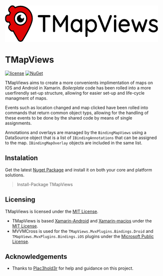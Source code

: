 <p align="left"><img src="logo/horizontal.png" alt="TMapViews" height="120px"></p>

# TMapViews

[![license](https://img.shields.io/github/license/Tyron18/TMapViews.svg)](https://github.com/Tyron18/TMapViews/blob/master/LICENSE) 
[![NuGet](https://img.shields.io/nuget/v/TMapViews.svg)](https://www.nuget.org/packages/TMapViews/)

TMapViews aims to create a more convenients implimentation of maps on IOS and Android in Xamarin. *Boilerplate* code has been rolled into a more userfirendly set-up structure, allowing for easier set-up and life-cycle managment of maps.

Events such as location changed and map clicked have been rolled into commands that return common object typs, allowing for the handling of these events to be done by the shared code by means of single assignments.

Annotations and overlays are managed by the `BindingMapViews` using a DataSource object that is a list of `IBindingAnnotations` that can be assigned to the map. `IBindingMapOverlay` objects are included in the same list.

## Instalation
Get the latest [Nuget Package](https://www.nuget.org/packages/TMapViews/) and install it on both your core and platform solutions.

> Install-Package TMapViews

## Licensing

TMapViews is licensed under the [MIT License](https://github.com/Tyron18/TMapViews/blob/master/LICENSE).

 - TMapViews is based [Xamarin-Android](https://github.com/xamarin/xamarin-android) and [Xamarin-macios](https://github.com/xamarin/xamarin-macios) under the [MIT License](https://github.com/Tyron18/TMapViews/blob/master/LICENSE).
 - MVVMCross is used for the `TMapViews.MvxPlugins.Bindings.Droid` and `TMapViews.MvxPlugins.Bindings.iOS` plugins under the [Microsoft Public License](https://github.com/MvvmCross/MvvmCross/blob/develop/LICENSE). 
 
## Acknowledgements
 - Thanks to [Plac3hold3r](https://github.com/Plac3hold3r) for help and guidance on this project.
